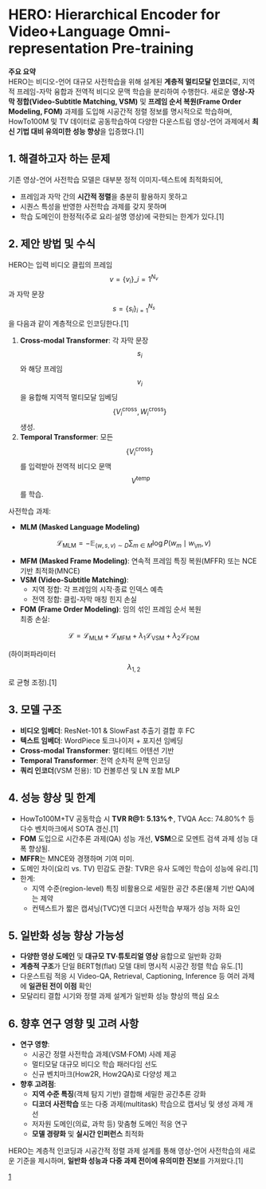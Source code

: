 # HERO: Hierarchical Encoder for Video+Language Omni-representation Pre-training

**주요 요약**  
HERO는 비디오-언어 대규모 사전학습을 위해 설계된 **계층적 멀티모달 인코더**로, 지역적 프레임-자막 융합과 전역적 비디오 문맥 학습을 분리하여 수행한다. 새로운 **영상-자막 정합(Video-Subtitle Matching, VSM)** 및 **프레임 순서 복원(Frame Order Modeling, FOM)** 과제를 도입해 시공간적 정렬 정보를 명시적으로 학습하며, HowTo100M 및 TV 데이터로 공동학습하여 다양한 다운스트림 영상-언어 과제에서 **최신 기법 대비 유의미한 성능 향상**을 입증했다.[1]

## 1. 해결하고자 하는 문제  
기존 영상-언어 사전학습 모델은 대부분 정적 이미지-텍스트에 최적화되어,  
- 프레임과 자막 간의 **시간적 정렬**을 충분히 활용하지 못하고  
- 시퀀스 특성을 반영한 사전학습 과제를 갖지 못하며  
- 학습 도메인이 한정적(주로 요리·설명 영상)에 국한되는 한계가 있다.[1]

## 2. 제안 방법 및 수식  
HERO는 입력 비디오 클립의 프레임 $$v = \{v_i\}\_{i=1}^{N_v}$$ 과 자막 문장 $$s = \{s_i\}_{i=1}^{N_s}$$ 을 다음과 같이 계층적으로 인코딩한다.[1]

  1) **Cross-modal Transformer**: 각 자막 문장 $$s_i$$와 해당 프레임 $$v_{i}$$을 융합해 지역적 멀티모달 임베딩 $$\{V^{\text{cross}}_i, W^{\text{cross}}_i\}$$ 생성.  
  2) **Temporal Transformer**: 모든 $$\{V^{\text{cross}}_i\}$$를 입력받아 전역적 비디오 문맥 $$\ V^{\text{temp}}$$를 학습.  

사전학습 과제:  
- **MLM (Masked Language Modeling)**  

$$ \mathcal{L}_{\mathrm{MLM}} = -\mathbb{E}_{(w,s,v)\sim D}\sum_{m\in M}\log P(w_m\mid w_{\setminus m},\,v)$$  

- **MFM (Masked Frame Modeling)**: 연속적 프레임 특징 복원(MFFR) 또는 NCE 기반 최적화(MNCE)  
- **VSM (Video-Subtitle Matching)**:  
  - 지역 정합: 각 프레임의 시작·종료 인덱스 예측  
  - 전역 정합: 클립-자막 매칭 힌지 손실  
- **FOM (Frame Order Modeling)**: 임의 섞인 프레임 순서 복원  
최종 손실:  

$$
\mathcal{L} = \mathcal{L}_{\mathrm{MLM}} + \mathcal{L}_{\mathrm{MFM}} + \lambda_{1}\mathcal{L}_{\mathrm{VSM}} + \lambda_{2}\mathcal{L}_{\mathrm{FOM}}
$$  

(하이퍼파라미터 $$\lambda_{1,2}$$로 균형 조정).[1]

## 3. 모델 구조  
- **비디오 임베더**: ResNet-101 & SlowFast 추출기 결합 후 FC  
- **텍스트 임베더**: WordPiece 토크나이저 + 포지션 임베딩  
- **Cross-modal Transformer**: 멀티헤드 어텐션 기반  
- **Temporal Transformer**: 전역 순차적 문맥 인코딩  
- **쿼리 인코더**(VSM 전용): 1D 컨볼루션 및 LN 포함 MLP

## 4. 성능 향상 및 한계  
- HowTo100M+TV 공동학습 시 **TVR R@1: 5.13%↑**, TVQA Acc: 74.80%↑ 등 다수 벤치마크에서 SOTA 경신.[1]
- **FOM** 도입으로 시간추론 과제(QA) 성능 개선, **VSM**으로 모멘트 검색 과제 성능 대폭 향상됨.  
- **MFFR**는 MNCE와 경쟁하며 기여 미미.  
- 도메인 차이(요리 vs. TV) 민감도 관찰: TVR은 유사 도메인 학습이 성능에 유리.[1]
- 한계:  
  - 지역 수준(region-level) 특징 비활용으로 세밀한 공간 추론(물체 기반 QA)에는 제약  
  - 컨텍스트가 짧은 캡셔닝(TVC)엔 디코더 사전학습 부재가 성능 저하 요인

## 5. 일반화 성능 향상 가능성  
- **다양한 영상 도메인** 및 **대규모 TV·튜토리얼 영상** 융합으로 일반화 강화  
- **계층적 구조**가 단일 BERT형(flat) 모델 대비 명시적 시공간 정렬 학습 유도.[1]
- 다운스트림 적응 시 Video-QA, Retrieval, Captioning, Inference 등 여러 과제에 **일관된 전이 이점** 확인  
- 모달리티 결합 시기와 정렬 과제 설계가 일반화 성능 향상의 핵심 요소

## 6. 향후 연구 영향 및 고려 사항  
- **연구 영향**:  
  - 시공간 정렬 사전학습 과제(VSM·FOM) 사례 제공  
  - 멀티모달 대규모 비디오 학습 패러다임 선도  
  - 신규 벤치마크(How2R, How2QA)로 다양성 제고  
- **향후 고려점**:  
  - **지역 수준 특징**(객체 탐지 기반) 결합해 세밀한 공간추론 강화  
  - **디코더 사전학습** 또는 다중 과제(multitask) 학습으로 캡셔닝 및 생성 과제 개선  
  - 저자원 도메인(의료, 과학 등) 맞춤형 도메인 적응 연구  
  - **모델 경량화** 및 **실시간 인퍼런스** 최적화

HERO는 계층적 인코딩과 시공간적 정렬 과제 설계를 통해 영상-언어 사전학습의 새로운 기준을 제시하며, **일반화 성능과 다중 과제 전이에 유의미한 진보**를 가져왔다.[1]

[1](https://ppl-ai-file-upload.s3.amazonaws.com/web/direct-files/attachments/65988149/6d7e251e-cb7d-4a28-a63b-91289ac741dc/2005.00200v2.pdf)
